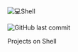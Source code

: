 ![💻Shell](https://user-images.githubusercontent.com/110534527/212873793-d0d0da5a-baeb-4d18-a32a-6b6c746c9eb3.png)

![GitHub last commit](https://img.shields.io/github/last-commit/Ckimatu/alx-system_engineering-devops)

Projects on Shell
